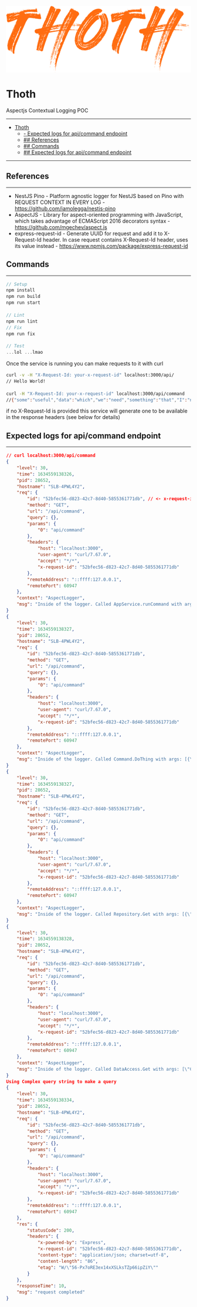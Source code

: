<p align="center">
  <img src="./assets/dry.png"/>
<p>

# Thoth
Aspectjs Contextual Logging POC

---
- [Thoth](#thoth)
  - [- Expected logs for api/command endpoint](#--expected-logs-for-apicommand-endpoint)
  - [## References](#-references)
  - [## Commands](#-commands)
  - [## Expected logs for api/command endpoint](#-expected-logs-for-apicommand-endpoint)
---
## References
---
- NestJS Pino - Platform agnostic logger for NestJS based on Pino with REQUEST CONTEXT IN EVERY LOG - <https://github.com/iamolegga/nestjs-pino>
- AspectJS - Library for aspect-oriented programming with JavaScript, which takes advantage of ECMAScript 2016 decorators syntax - <https://github.com/mgechev/aspect.js>
- express-request-id - Generate UUID for request and add it to X-Request-Id header. In case request contains X-Request-Id header, uses its value instead - <https://www.npmjs.com/package/express-request-id>

## Commands
---
```TypeScript
// Setup
npm install
npm run build
npm run start

// Lint
npm run lint
// Fix
npm run fix

// Test
...lol ...lmao
```

Once the service is running you can make requests to it with curl

```Bash
curl -v -H "X-Request-Id: your-x-request-id" localhost:3000/api/
// Hello World!

curl -H "X-Request-Id: your-x-request-id" localhost:3000/api/command
//{"some":"useful","data":"which","we":"need","something":"that","I":"need","To":"Find"}
```

if no X-Request-Id is provided this service will generate one to be available in the response headers (see below for details)


## Expected logs for api/command endpoint
---
```JSON
// curl localhost:3000/api/command
{
    "level": 30,
    "time": 1634559138326,
    "pid": 28652,
    "hostname": "SLB-4PWL4Y2",
    "req": {
        "id": "52bfec56-d823-42c7-8d40-5855361771db", // <- x-request-id generated
        "method": "GET",
        "url": "/api/command",
        "query": {},
        "params": {
            "0": "api/command"
        },
        "headers": {
            "host": "localhost:3000",
            "user-agent": "curl/7.67.0",
            "accept": "*/*",
            "x-request-id": "52bfec56-d823-42c7-8d40-5855361771db"
        },
        "remoteAddress": "::ffff:127.0.0.1",
        "remotePort": 60947
    },
    "context": "AspectLogger",
    "msg": "Inside of the logger. Called AppService.runCommand with args: []."
}
{
    "level": 30,
    "time": 1634559138327,
    "pid": 28652,
    "hostname": "SLB-4PWL4Y2",
    "req": {
        "id": "52bfec56-d823-42c7-8d40-5855361771db",
        "method": "GET",
        "url": "/api/command",
        "query": {},
        "params": {
            "0": "api/command"
        },
        "headers": {
            "host": "localhost:3000",
            "user-agent": "curl/7.67.0",
            "accept": "*/*",
            "x-request-id": "52bfec56-d823-42c7-8d40-5855361771db"
        },
        "remoteAddress": "::ffff:127.0.0.1",
        "remotePort": 60947
    },
    "context": "AspectLogger",
    "msg": "Inside of the logger. Called Command.DoThing with args: [{\"data\":\"Complex query string\",\"attributes\":{\"something\":\"that\",\"I\":\"need\",\"To\":\"Find\"}}]."
}
{
    "level": 30,
    "time": 1634559138327,
    "pid": 28652,
    "hostname": "SLB-4PWL4Y2",
    "req": {
        "id": "52bfec56-d823-42c7-8d40-5855361771db",
        "method": "GET",
        "url": "/api/command",
        "query": {},
        "params": {
            "0": "api/command"
        },
        "headers": {
            "host": "localhost:3000",
            "user-agent": "curl/7.67.0",
            "accept": "*/*",
            "x-request-id": "52bfec56-d823-42c7-8d40-5855361771db"
        },
        "remoteAddress": "::ffff:127.0.0.1",
        "remotePort": 60947
    },
    "context": "AspectLogger",
    "msg": "Inside of the logger. Called Repository.Get with args: [{\"data\":\"Complex query string\",\"attributes\":{\"something\":\"that\",\"I\":\"need\",\"To\":\"Find\"}}]."
}
{
    "level": 30,
    "time": 1634559138328,
    "pid": 28652,
    "hostname": "SLB-4PWL4Y2",
    "req": {
        "id": "52bfec56-d823-42c7-8d40-5855361771db",
        "method": "GET",
        "url": "/api/command",
        "query": {},
        "params": {
            "0": "api/command"
        },
        "headers": {
            "host": "localhost:3000",
            "user-agent": "curl/7.67.0",
            "accept": "*/*",
            "x-request-id": "52bfec56-d823-42c7-8d40-5855361771db"
        },
        "remoteAddress": "::ffff:127.0.0.1",
        "remotePort": 60947
    },
    "context": "AspectLogger",
    "msg": "Inside of the logger. Called DataAccess.Get with args: [\"Complex query string\",{\"something\":\"that\",\"I\":\"need\",\"To\":\"Find\"}]."
}
Using Complex query string to make a query
{
    "level": 30,
    "time": 1634559138334,
    "pid": 28652,
    "hostname": "SLB-4PWL4Y2",
    "req": {
        "id": "52bfec56-d823-42c7-8d40-5855361771db",
        "method": "GET",
        "url": "/api/command",
        "query": {},
        "params": {
            "0": "api/command"
        },
        "headers": {
            "host": "localhost:3000",
            "user-agent": "curl/7.67.0",
            "accept": "*/*",
            "x-request-id": "52bfec56-d823-42c7-8d40-5855361771db"
        },
        "remoteAddress": "::ffff:127.0.0.1",
        "remotePort": 60947
    },
    "res": {
        "statusCode": 200,
        "headers": {
            "x-powered-by": "Express",
            "x-request-id": "52bfec56-d823-42c7-8d40-5855361771db",
            "content-type": "application/json; charset=utf-8",
            "content-length": "86",
            "etag": "W/\"56-Px7oRE3ex14xXSLksTZp66ipZiY\""
        }
    },
    "responseTime": 10,
    "msg": "request completed"
}

```
